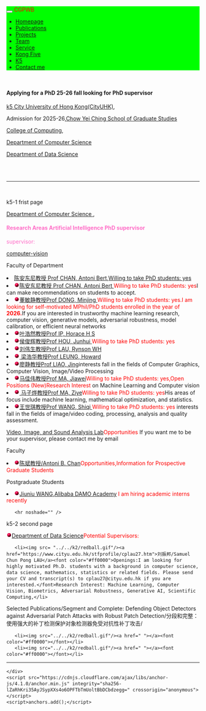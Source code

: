   <html>
<head>
  <meta charset="utf-8" />
  <meta name="author" content="persional homepage" />
  <meta name="viewport" content="width=device-width, initial-scale=1.0" />
   <meta name="google-site-verification" content="4aUJl2I7hcddtjYkcxpnrotZMt3zwgFPboCdEiZsUc0" />
  <link href="https://apps.bdimg.com/libs/bootstrap/3.3.4/css/bootstrap.min.css" rel="stylesheet" />
  <title>zhouzhonghong - Wuhan University</title>
   <link href="../static/bootstrap/css/bootstrap.css" rel="stylesheet" />
   <link href="../static/xin.css" rel="stylesheet" />
</head>  
<!--****************-->
<body>
  <title>k5</title>
  <link href="../static/bootstrap/css/bootstrap.css" rel="stylesheet" />
  <link href="../static/xin.css" rel="stylesheet" />
  
<body>
  <nav class="navbar navbar-inverse navbar-fixed-top">
   <nav style="background-color:#00ff00;hieght:120px;">
    <div class="container">
      <div class="navbar-header">
        <button type="button" class="navbar-toggle" data-toggle="collapse" data-target=".navbar-collapse">
          <span class="icon-bar"></span>
          <span class="icon-bar"></span>
          <span class="icon-bar"></span>
        </button>
        <span class="navbar-brand">
          <font color="#ff0000">CGPWB</font>
        </span>
      </div>
<!--****************-->
<div class="navbar-collapse collapse">
        <ul class="nav navbar-nav">
           <li><a href="../index.html">Homepage</a></li>
           <li><a href="../../publications">Publications</a></li>
           <li><a href="../../Projects">Projects</a></li>
           <li><a href="../../team">Team</a></li>
           <!--li><a href="../../teaching">Teaching</a></li-->
           <li><a href="../../service">Service</a></li>
           <li><a href="../../Kong five">Kong Five</a></li>
           <li class="active"><a href="k5">K5</a></li>   
           <li><a href="../../Contact me">Contact me</a></li>
        </ul>
      </div>
     </div>
   </nav>
  </nav> 
</body>
<!--****************-->
<div class="container" style="margin-top: 50px;"> 
   <h4>Applying for a PhD 25-26 fall looking for PhD supervisor</h4>
  <p> <a href="https://www.cityu.edu.hk/"> k5  City University of Hong Kong(CityUHK)</a>,</p>  
<p> Admission for 2025-26,<a href=" https://www.cityu.edu.hk/sgs/">Chow Yei Ching School of Graduate Studies</a> </p>
<p><a href="https://www.cityu.edu.hk/cc/ ">College of Computing</a>,</p> 
<p><a href="https://www.cityu.edu.hk/cs/"> Department of Computer Science</a></p> 
<p><a href="https://www.ds.cityu.edu.hk/">Department of Data Science</a></p><br />
  <span>&nbsp; <hr noshade="erd" /> &nbsp;</span>
<p> k5-1 frist page</p>

 <p> <a href="https://www.cityu.edu.hk/cs/ "> Department of Computer Science </a>,</p> 
 <h4><font color="#ff6ec7">Research Areas Artificial Intelligence PhD supervisor </font></h4>
    <font color="#ff6ec7">supervisor:</font> 
 <p><a href=" https://www.cs.cityu.edu.hk/research/research-areas/computer-vision">computer-vision</a></p>

<p> Faculty of Department</p> 
<li><a href="https://scholars.cityu.edu.hk/en/persons/antoni-bert-chan(4f4a27a4-fd63-4ee5-b64e-4e34b764027a).html/">陈安东尼教授 Prof CHAN, Antoni Bert,Willing to take PhD students: yes</a></li>
 <li> <img src= "../../k2/redball.gif" /><a href=" http://visal.cs.cityu.edu.hk/jobs/">陈安东尼教授 Prof CHAN, Antoni Bert </a><font color="#ff0000">Willing to take PhD students: yes</font >I can make recommendations on students to accept.</li>
 <li> <img src=" ../../k2/redball.gif " /><a href=" https://www.cs.cityu.edu.hk/~minjdong/">董敏静教授Prof DONG, Minjing </a><font color="#ff0000">Willing to take PhD students: yes.I am looking for self-motivated MPhil/PhD students enrolled in the year of<b> 2026.</b></font>If you are interested in trustworthy machine learning research, computer vision, generative models, adversarial robustness, model calibration, or efficient neural networks</li>
 <li> <img src=" ../../k2/redball.gif " /><a href=" https://www.cityu.edu.hk/stfprofile/cship.htm">叶浩然教授Prof IP, Horace H S </a><font color="#ff0000"></font> </li>
 <li> <img src=" ../../k2/redball.gif " /><a href=" https://scholars.cityu.edu.hk/en/persons/junhui-hou(1e5e437a-b84d-471d-af08-5f13a2d0b1c3).html">侯俊辉教授Prof HOU, Junhui </a><font color="#ff0000">Willing to take PhD students: yes</font></li> 
 <li> <img src="../../k2/redball.gif " /><a href=" https://www.cs.cityu.edu.hk/~rynson/">刘伟生教授Prof LAU, Rynson WH</a> <font color="#ff0000"></font> </li>
 <li> <img src="../../k2/redball.gif " /><a href=" "> 梁浩华教授Prof LEUNG, Howard</a><font color="#ff0000"></font></li>
 <li> <img src=" ../../k2/redball.gif" /><a href="https://scholars.cityu.edu.hk/en/persons/jing-liao(45757c38-f737-420d-8a7f-73b58d30c1fd).html ">廖静教授Prof LIAO, Jing</a>interests fall in the fields of Computer Graphics, Computer Vision, Image/Video Processing<font color="#ff0000"></font></li>
 <li> <img src=" ../../k2/redball.gif" /><a href="https://www.cs.cityu.edu.hk/~jiaweima/ ">马佳伟教授Prof MA, Jiawei</a><font color="#ff0000">Willing to take PhD students: yes,Open Positions (New)Research Interest</font> on Machine Learning and Computer vision</li>
   <li> <img src=" ../../k2/redball.gif" /><a href=" https://scholars.cityu.edu.hk/en/persons/ziye-ma(00a1dafa-1b4c-4def-957b-e1dcb661fc0d).html "> 马子烨教授Prof MA, Ziye</a><font color="#ff0000">Willing to take PhD students: yes</font>His areas of focus include machine learning, mathematical optimization, and statistics. </li> 
<li> <img src=" ../../k2/redball.gif" /><a href=" https://scholars.cityu.edu.hk/en/persons/shiqi-wang(78640ee3-78bd-4ec2-bb65-ccfc5cb44918).html">王世琪教授Prof WANG, Shiqi </a><font color="#ff0000">Willing to take PhD students: yes</font> interests fall in the fields of image/video coding, processing, analysis and quality assessment.</li>

 <p><a href=" http://visal.cs.cityu.edu.hk/">Video, Image, and Sound Analysis Lab</a><font color="#ff0000">Opportunities</font> If you want me to be your supervisor, please contact me by email </p>
 <p> Faculty</p>
       <li><img src= "../../k2/redball.gif" /><a href="https://www.cs.cityu.edu.hk/~abchan/">陈斌教授/Antoni B. Chan</a><font color="#ff0000">Opportunities,Information for Prospective Graduate Students</font></li> 
     <p>Postgraduate Students</p>
       <li><img src= "../../k2/redball.gif"/><a href="https://jiuniu.ruantang.top/">Jiuniu WANG,Alibaba DAMO Academy</a><font color="#ff0000"> I am hiring academic interns recently</font></li> 
     
       <hr noshade="" />  

 <p> k5-2 second page</p>
 <p> <img src= "../../k2/redball.gif"/><a href="https://www.ds.cityu.edu.hk/">Department of Data Science</a><font color="#ff0000">Potential Supervisors:</font>  </p>
 <p>  </p>
       
     
       <li><img src= "../../k2/redball.gif"/><a href="https://www.cityu.edu.hk/stfprofile/cplau27.htm">刘振邦/Samuel Chun Pong LAU</a><font color="#ff0000">Openings:I am looking for highly motivated Ph.D. students with a background in computer science, data science, mathematics, statistics or related fields. Please send your CV and transcript(s) to cplau27@cityu.edu.hk if you are interested.</font>Research Interest: Machine Learning, Computer Vision, Biometrics, Adversarial Robustness, Generative AI, Scientific Computing,</li>  
   <p>Selected Publications/Segment and Complete: Defending Object Detectors against Adversarial Patch Attacks with Robust Patch Detection/分段和完整：使用强大的补丁检测保护对象检测器免受对抗性补丁攻击/</p>
       
       <li><img src="../../k2/redball.gif"/><a href=" "></a><font color="#ff0000"></font></li>
       <li><img src="../../k2/redball.gif"/><a href=" "></a><font color="#ff0000"></font></li>

 <p>  </p>
 <p>  </p>
 <p>   </p>
 <p>   </p> 
 </div>

  </div>
 <hr noshade="" /> 

 
 <div class="centers">
     <ul class=" clearfix"> 
     </ul>
 </div>

</div></body></html>
    
    </div>
    <script src="https://cdnjs.cloudflare.com/ajax/libs/anchor-js/4.1.0/anchor.min.js" integrity="sha256-lZaRhKri35AyJSypXXs4o6OPFTbTmUoltBbDCbdzegg=" crossorigin="anonymous"></script>
    <script>anchors.add();</script>
  </body>
</html>





